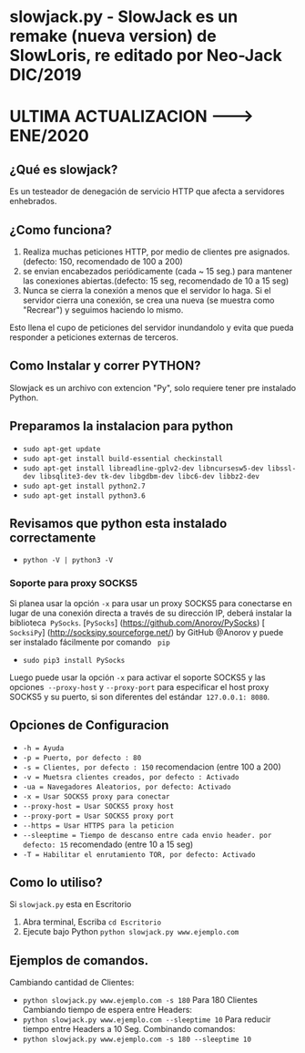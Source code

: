 # slowjack.py - SlowJack es un remake (nueva version) de SlowLoris, re editado por Neo-Jack DIC/2019
# ULTIMA ACTUALIZACION ---> ENE/2020
## ¿Qué es slowjack?
Es un testeador de denegación de servicio HTTP que afecta a servidores enhebrados.

## ¿Como funciona?
1. Realiza muchas peticiones HTTP, por medio de clientes pre asignados.(defecto: 150, recomendado de 100 a 200)
2. se envian encabezados periódicamente (cada ~ 15 seg.) para mantener las conexiones abiertas.(defecto: 15 seg, recomendado de 10 a 15 seg)
3. Nunca se cierra la conexión a menos que el servidor lo haga. Si el servidor cierra una conexión, se crea una nueva (se muestra como "Recrear") y seguimos haciendo lo mismo.

Esto llena el cupo de peticiones del servidor inundandolo y evita que pueda responder a peticiones externas de terceros.

## Como Instalar y correr PYTHON?

Slowjack es un archivo con extencion "Py", solo requiere tener pre instalado Python.

## Preparamos la instalacion para python

* `sudo apt-get update`
* `sudo apt-get install build-essential checkinstall`
* `sudo apt-get install libreadline-gplv2-dev libncursesw5-dev libssl-dev libsqlite3-dev tk-dev libgdbm-dev libc6-dev libbz2-dev`
* `sudo apt-get install python2.7`
* `sudo apt-get install python3.6`

## Revisamos que python esta instalado correctamente

* `python -V | python3 -V`


### Soporte para proxy SOCKS5

Si planea usar la opción `-x` para usar un proxy SOCKS5 para conectarse en lugar de una conexión directa a través de su dirección IP, deberá instalar la biblioteca` PySocks`.
 [`PySocks`] (https://github.com/Anorov/PySocks)
 [` SocksiPy`] (http://socksipy.sourceforge.net/) by GitHub @Anorov y puede ser instalado fácilmente por comando ` pip` 

* `sudo pip3 install PySocks`

Luego puede usar la opción `-x` para activar el soporte SOCKS5 y las opciones` --proxy-host` y `--proxy-port` para especificar el host proxy SOCKS5 y su puerto, si son diferentes del estándar` 127.0.0.1: 8080`.

## Opciones de Configuracion

* `-h = Ayuda`
* `-p = Puerto, por defecto : 80`
* `-s = Clientes, por defecto : 150` recomendacion (entre 100 a 200)
* `-v = Muetsra clientes creados, por defecto : Activado`
* `-ua = Navegadores Aleatorios, por defecto: Activado`
* `-x = Usar SOCKS5 proxy para conectar`
* `--proxy-host = Usar SOCKS5 proxy host`
* `--proxy-port = Usar SOCKS5 proxy port`
* `--https = Usar HTTPS para la peticion`
* `--sleeptime = Tiempo de descanso entre cada envio header. por defecto: 15` recomendado (entre 10 a 15 seg)
* `-T = Habilitar el enrutamiento TOR, por defecto: Activado`

## Como lo utiliso?

Si `slowjack.py` esta en Escritorio
1) Abra terminal, Escriba `cd Escritorio`
2) Ejecute bajo Python `python slowjack.py www.ejemplo.com`

## Ejemplos de comandos.

  Cambiando cantidad de Clientes:
* `python slowjack.py www.ejemplo.com -s 180` Para 180 Clientes
  Cambiando tiempo de espera entre Headers:
* `python slowjack.py www.ejemplo.com --sleeptime 10` Para reducir tiempo entre Headers a 10 Seg.
  Combinando comandos:
* `python slowjack.py www.ejemplo.com -s 180 --sleeptime 10`



